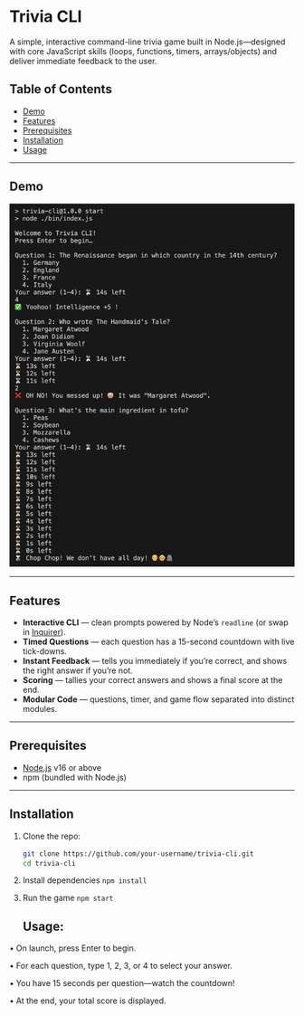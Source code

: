# Trivia CLI

A simple, interactive command-line trivia game built in Node.js—designed with core JavaScript skills (loops, functions, timers, arrays/objects) and deliver immediate feedback to the user.

## Table of Contents

- [Demo](#demo)  
- [Features](#features)  
- [Prerequisites](#prerequisites)  
- [Installation](#installation)  
- [Usage](#usage)  
---

## Demo

![Trivia CLI Demo](./assets/demo.png)

---

## Features

-  **Interactive CLI** — clean prompts powered by Node’s `readline` (or swap in [Inquirer](https://www.npmjs.com/package/inquirer)).  
-  **Timed Questions** — each question has a 15-second countdown with live tick-downs.  
-  **Instant Feedback** — tells you immediately if you’re correct, and shows the right answer if you’re not.  
-  **Scoring** — tallies your correct answers and shows a final score at the end.  
-  **Modular Code** — questions, timer, and game flow separated into distinct modules.

---

## Prerequisites

- [Node.js](https://nodejs.org/) v16 or above  
- npm (bundled with Node.js)

---

## Installation
1. Clone the repo:  
   ```bash
   git clone https://github.com/your-username/trivia-cli.git
   cd trivia-cli
2. Install dependencies
     `npm install`
3. Run the game
  `npm start`

   ## Usage:

•	On launch, press Enter to begin.

•	For each question, type 1, 2, 3, or 4 to select your answer.

•	You have 15 seconds per question—watch the countdown!

•	At the end, your total score is displayed.
